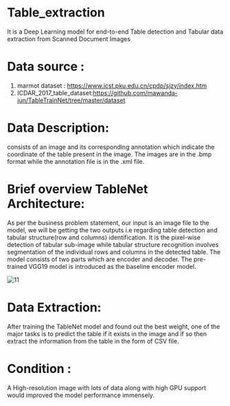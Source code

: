 # Table_extraction
It is a Deep Learning model for end-to-end Table detection and Tabular data extraction from Scanned Document Images

# Data source :
1. marmot dataset : https://www.icst.pku.edu.cn/cpdp/sjzy/index.htm
2. ICDAR_2017_table_dataset:https://github.com/mawanda-jun/TableTrainNet/tree/master/dataset

# Data Description:
consists of an image and its corresponding annotation which indicate the coordinate of the table present in the image. The images are in the .bmp format while the annotation file is in the .xml file.

# Brief overview TableNet Architecture:
As per the business problem statement, our input is an image file to the model, we will be getting the two outputs i.e regarding table detection and tabular structure(row and columns) identification. It is the pixel-wise detection of tabular sub-image while tabular structure recognition involves segmentation of the individual rows and columns in the detected table. The model consists of two parts which are encoder and decoder. The pre-trained VGG19 model is introduced as the baseline encoder model.

![11](https://user-images.githubusercontent.com/77537478/115711117-c6bfaa80-a390-11eb-80a4-7842e3531f03.JPG)

# Data Extraction:
After training the TableNet model and found out the best weight, one of the major tasks is to predict the table if it exists in the image and if so then extract the information from the table in the form of CSV file.

# Condition :
A High-resolution image with lots of data along with high GPU support would improved the model performance immensely.


